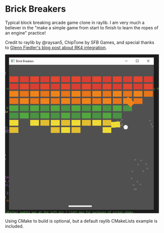 # Brick Breakers

Typical block breaking arcade game clone in raylib. I am very much a believer in the "make a simple game from start to finish to learn the ropes of an engine" practice!

Credit to raylib by @raysan5, ChipTone by SFB Games, and special thanks to [Glenn Fiedler's blog post about RK4 integration](https://gafferongames.com/post/integration_basics/).

![Gameplay screenshot](Screenshot.png)

Using CMake to build is optional, but a default raylib CMakeLists example is included.